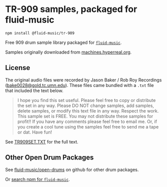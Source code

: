 # TR-909 samples, packaged for fluid-music

`npm install @fluid-music/tr-909`

Free 909 drum sample library packaged for [`fluid-music`](https://www.npmjs.com/package/fluid-music).

Samples originally downloaded from [machines.hyperreal.org](http://machines.hyperreal.org/categories/drum-machines/TR-909/samples/).

## License

The original audio files were recorded by Jason Baker / Rob Roy Recordings 
(bake0028@gold.tc.umn.edu). These files came bundled with a `.txt` file that included the text below.

> I hope you find this set useful.  Please feel free to copy or distribute
> the set in any way.  Please DO NOT change samples, add samples,
> delete samples, or modify this text file in any way.  Respect the work. 
> This sample set is FREE.  You may not distribute these samples for
> profit!!   If you have any comments please feel free to email me.
> Or, if you create a cool tune using the samples feel free to send me a
> tape or dat.  Have fun!

See [TR909SET.TXT](./TR909all/TR909SET.TXT) for the full text.

## Other Open Drum Packages

See [fluid-music/open-drums](https://github.com/fluid-music/open-drums/) on github for other drum packages.

Or [search npm for `fluid-music`](https://www.npmjs.com/search?q=fluid-music).
